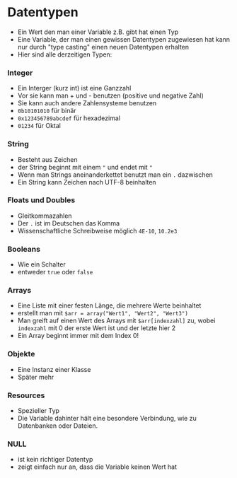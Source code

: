 # Datentypen

- Ein Wert den man einer Variable z.B. gibt hat einen Typ
- Eine Variable, der man einen gewissen Datentypen zugewiesen hat kann nur durch "type casting" einen neuen Datentypen erhalten
- Hier sind alle derzeitigen Typen:

### Integer
- Ein Interger (kurz int) ist eine Ganzzahl
- Vor sie kann man + und - benutzen (positive und negative Zahl)
- Sie kann auch andere Zahlensysteme benutzen
- `0b10101010` für binär
- `0x123456789abcdef` für hexadezimal
- `01234` für Oktal

### String
- Besteht aus Zeichen
- der String beginnt mit einem `"` und endet mit `"`
- Wenn man Strings aneinanderkettet benutzt man ein `.` dazwischen
- Ein String kann Zeichen nach UTF-8 beinhalten

### Floats und Doubles
- Gleitkommazahlen
- Der `.` ist im Deutschen das Komma
- Wissenschaftliche Schreibweise möglich `4E-10`, `10.2e3`

### Booleans
- Wie ein Schalter
- entweder `true` oder `false`

### Arrays
- Eine Liste mit einer festen Länge, die mehrere Werte beinhaltet
- erstellt man mit `$arr = array("Wert1", "Wert2", "Wert3")`
- Man greift auf einen Wert des Arrays mit `$arr[indexzahl]` zu, wobei `indexzahl` mit 0 der erste Wert ist und der letzte hier 2
- Ein Array beginnt immer mit dem Index 0!

### Objekte
- Eine Instanz einer Klasse
- Später mehr

### Resources
- Spezieller Typ
- Die Variable dahinter hält eine besondere Verbindung, wie zu Datenbanken oder Dateien.

### NULL
- ist kein richtiger Datentyp
- zeigt einfach nur an, dass die Variable keinen Wert hat
